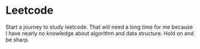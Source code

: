 # Leetcode
Start a journey to study leetcode. That will need a long time for me because I have nearly no knowledge about algorithm and data structure. Hold on and be sharp.
